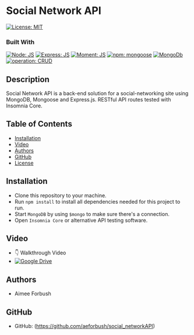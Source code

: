# Social Network API

[![License: MIT](https://img.shields.io/badge/License-MIT-blue.svg)](https://opensource.org/licenses/MIT)

### Built With
  [![Node: JS](https://img.shields.io/badge/Node-JS-00872b.svg)](https://nodejs.org/en/) [![Express: JS](https://img.shields.io/badge/Express-JS-0000ff.svg)](https://github.com/expressjs/express) [![Moment: JS](https://img.shields.io/badge/Moment-JS-d98609.svg)](https://github.com/moment/moment) [![npm: mongoose](https://img.shields.io/badge/npm-mongoose-008783.svg)](https://github.com/Automattic/mongoose) [![MongoDb](https://img.shields.io/badge/MongoDB-00872b.svg)](https://www.mongodb.com/) [![operation: CRUD](https://img.shields.io/badge/operation-CRUD-ff0000.svg)](https://en.wikipedia.org/wiki/Create,_read,_update_and_delete) 


## Description

Social Network API is a back-end solution for a social-networking site using MongoDB, Mongoose and Express.js.  RESTful API routes tested with Insomnia Core.  

## Table of Contents
* [Installation](#Installation)
* [Video](#Video)
* [Authors](#Authors)
* [GitHub](#GitHub)
* [License](#License)

## Installation

* Clone this repository to your machine.
* Run `npm install` to install all dependencies needed for this project to run.
* Start `MongoDB` by using `$mongo` to make sure there's a connection. 
* Open `Insomnia Core` or alternative API testing software.


## Video
* 👇 Walkthrough Video 
* [![Google Drive](https://img.shields.io/badge/Google%20Drive-4285F4?style=for-the-badge&logo=googledrive&logoColor=white)](https://www.icloud.com/iclouddrive/0-HMpTDuXOcbq5QhurYQGpXdQ#Social_Network_API)

## Authors
* Aimee Forbush

## GitHub 
* GitHub: (https://github.com/aeforbush/social_networkAPI)
